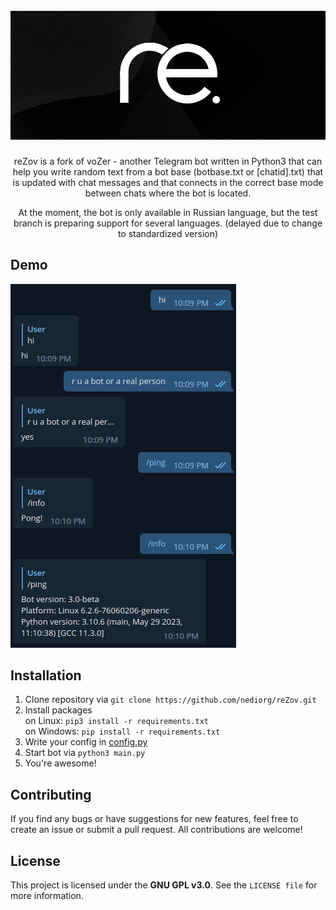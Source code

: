 <h1 align="center">
  <br><img src="assets/logo.jpg" alt="reZov (not that z!)"></br>
</h1>

<p align="center">reZov is a fork of voZer - another Telegram bot written in Python3 that can help you write random text from a bot base (botbase.txt or [chatid].txt) that is updated with chat messages and that connects in the correct base mode between chats where the bot is located.</p>

<p align="center">At the moment, the bot is only available in Russian
language, but the test branch is preparing support for several languages. (delayed due to change to standardized version)</p>

## Demo

<img src="assets/demo.png" alt="User: hi
                                Bot: hi
                                User: r u a bot or a real person
                                Bot: yes
                                User: /ping
                                Bot: Pong!
                                User: /info
                                Bot: Bot version: 3.0-beta
Platform: Linux 6.2.6-76060206-generic
Python version: 3.10.6 (main, May 29 2023, 11:10:38) [GCC 11.3.0]">

## Installation

1. Clone repository via `git clone https://github.com/nediorg/reZov.git`
2. Install packages<br>
on Linux: `pip3 install -r requirements.txt`<br>
on Windows: `pip install -r requirements.txt`<br>
4. Write your config in [config.py](src/config.py)
5. Start bot via `python3 main.py`
6. You're awesome!

## Contributing

If you find any bugs or have suggestions for new features, feel free to create an issue or submit a pull request. All contributions are welcome!

##  License

This project is licensed under the **GNU GPL v3.0**. See the `LICENSE file` for more information.